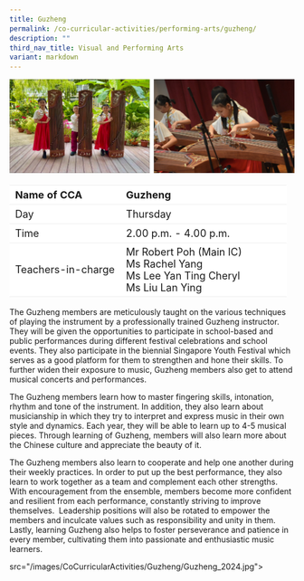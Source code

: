 ```yaml
---
title: Guzheng
permalink: /co-curricular-activities/performing-arts/guzheng/
description: ""
third_nav_title: Visual and Performing Arts
variant: markdown
---
```


![](/images/CoCurricularActivities/Guzheng/CCA_guzheng01.jpg)
<br>
<table border="0" style="box-sizing: inherit; border-collapse: collapse; border-spacing: 0px; max-width: 100%; width: 100%;font-size:18px"><tbody style="box-sizing: inherit;"><tr border="0" style="box-sizing: inherit; background: rgb(255, 255, 255); height: 23px; font-size:18px;"><td border="0" style="border: 1px solid #eee;border-left:0px;border-right:0px;box-sizing: inherit; padding: 5px 10px; width: 40%; height: 23px;"><b>Name of CCA</b></td><td border="0" style="border: 1px solid #eee;border-left:0px;border-right:0px;box-sizing: inherit; padding: 5px 10px; width: 60%; height: 23px;"><b>Guzheng</b></td></tr><tr style="box-sizing: inherit; background: rgb(255, 255, 255); height: 23px;"><td style="border: 1px solid #eee;border-left:0px;border-right:0px;box-sizing: inherit; padding: 5px 10px; width: 40%; height: 23px;">Day</td><td style="border: 1px solid #eee;border-left:0px;border-right:0px;box-sizing: inherit; padding: 5px 10px; width: 60%; height: 23px;">Thursday</td></tr><tr style="box-sizing: inherit; background: rgb(255, 255, 255); height: 23px;"><td style="border: 1px solid #eee;border-left:0px;border-right:0px;box-sizing: inherit; padding: 5px 10px; width: 40%; height: 23px;">Time</td><td style="border: 1px solid #eee;border-left:0px;border-right:0px;box-sizing: inherit; padding: 5px 10px; width: 60%; height: 23px;">2.00 p.m. - 4.00 p.m.</td></tr><tr style="box-sizing: inherit; background: rgb(255, 255, 255); height: 23px;"><td style="border: 1px solid #eee;border-left:0px;border-right:0px;box-sizing: inherit; padding: 5px 10px; width: 40%; height: 23px;">Teachers-in-charge</td><td style="border: 1px solid #eee;border-left:0px;border-right:0px;box-sizing: inherit; padding: 5px 10px; width: 60%; height: 23px;">Mr Robert Poh (Main IC)<br>Ms Rachel Yang<br>Ms Lee Yan Ting Cheryl<br>Ms Liu Lan Ying</td></tr></tbody></table>


The Guzheng members are meticulously taught on the various techniques of playing the instrument by a professionally trained Guzheng instructor. They will be given the opportunities to participate in school-based and public performances during different festival celebrations and school events. They also participate in the biennial Singapore Youth Festival which serves as a good platform for them to strengthen and hone their skills. To further widen their exposure to music, Guzheng members also get to attend musical concerts and performances.

The Guzheng members learn how to master fingering skills, intonation, rhythm and tone of the instrument. In addition, they also learn about musicianship in which they try to interpret and express music in their own style and dynamics. Each year, they will be able to learn up to 4-5 musical pieces. Through learning of Guzheng, members will also learn more about the Chinese culture and appreciate the beauty of it.

The Guzheng members also learn to cooperate and help one another during their weekly practices. In order to put up the best performance, they also learn to work together as a team and complement each other strengths. With encouragement from the ensemble, members become more confident and resilient from each performance, constantly striving to improve themselves. &nbsp;Leadership positions will also be rotated to empower the members and inculcate values such as responsibility and unity in them. Lastly, learning Guzheng also helps to foster perseverance and patience in every member, cultivating them into passionate and enthusiastic music learners.

src="/images/CoCurricularActivities/Guzheng/Guzheng_2024.jpg"&gt;